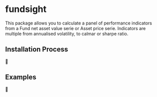 # fundsight

This package allows you to calculate a panel of performance indicators from a Fund net asset value serie or Asset price serie.
Indicators are multiple from annualised volatility, to calmar or sharpe ratio.

## Installation Process

:construction:

## Examples

:construction:
